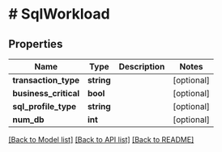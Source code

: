 # # SqlWorkload

## Properties

Name | Type | Description | Notes
------------ | ------------- | ------------- | -------------
**transaction_type** | **string** |  | [optional]
**business_critical** | **bool** |  | [optional]
**sql_profile_type** | **string** |  | [optional]
**num_db** | **int** |  | [optional]

[[Back to Model list]](../../README.md#models) [[Back to API list]](../../README.md#endpoints) [[Back to README]](../../README.md)
